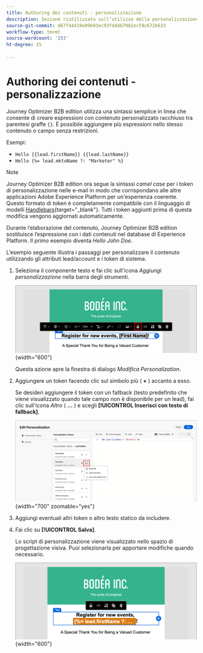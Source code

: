 ```yaml
---
title: Authoring dei contenuti - personalizzazione
description: Sezione riutilizzata sull’utilizzo della personalizzazione per l’authoring dei contenuti
source-git-commit: d67f44419e09693ec93fd4db7982ec59c672b633
workflow-type: tm+mt
source-wordcount: '253'
ht-degree: 1%

---
```


# Authoring dei contenuti - personalizzazione

Journey Optimizer B2B edition utilizza una sintassi semplice in linea che consente di creare espressioni con contenuto personalizzato racchiuso tra parentesi graffe `{}`. È possibile aggiungere più espressioni nello stesso contenuto o campo senza restrizioni.

Esempi:

* `Hello {{lead.firstName}} {{lead.lastName}}`
* `Hello {%= lead.mktoName ?: "Marketer" %}`

>[!NOTE]
>
>Journey Optimizer B2B edition ora segue la sintassi _camel case_ per i token di personalizzazione nelle e-mail in modo che corrispondano alle altre applicazioni Adobe Experience Platform per un&#39;esperienza coerente. Questo formato di token è completamente compatibile con il linguaggio di modelli [Handlebars](https://handlebarsjs.com/guide/#what-is-handlebars){target="_blank"}. Tutti i token aggiunti prima di questa modifica vengono aggiornati automaticamente.

Durante l’elaborazione del contenuto, Journey Optimizer B2B edition sostituisce l’espressione con i dati contenuti nel database di Experience Platform. Il primo esempio diventa _Hello John Doe_.

L’esempio seguente illustra i passaggi per personalizzare il contenuto utilizzando gli attributi lead/account e i token di sistema.

1. Seleziona il componente testo e fai clic sull&#39;icona _Aggiungi personalizzazione_ nella barra degli strumenti.

   ![Fare clic sull&#39;icona Personalizza](../assets/content-design-shared/visual-designer-personalize-icon.png){width="600"}

   Questa azione apre la finestra di dialogo _Modifica Personalization_.

1. Aggiungere un token facendo clic sul simbolo più ( **+** ) accanto a esso.

   Se desideri aggiungere il token con un fallback (testo predefinito che viene visualizzato quando tale campo non è disponibile per un lead), fai clic sull&#39;icona _Altro_ ( **...** ) e scegli **[!UICONTROL Inserisci con testo di fallback]**.

   ![Creare testo personalizzato utilizzando token](../assets/content-design-shared/visual-designer-personalize-dialog-handlebar.png){width="700" zoomable="yes"}

1. Aggiungi eventuali altri token o altro testo statico da includere.

1. Fai clic su **[!UICONTROL Salva]**.

   Lo script di personalizzazione viene visualizzato nello spazio di progettazione visiva. Puoi selezionarla per apportare modifiche quando necessario.

   ![Seleziona script di personalizzazione](../assets/content-design-shared/visual-designer-select-personalization-script.png){width="600"}
